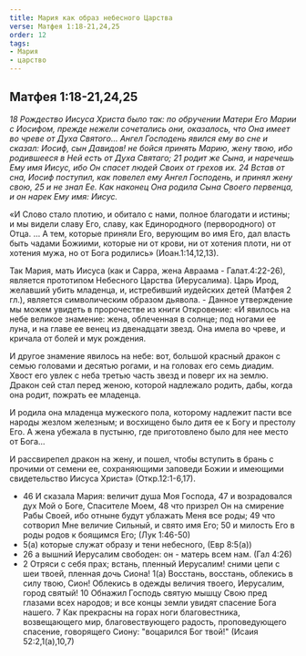 ```yaml
---
title: Мария как образ небесного Царства
verse: Матфея 1:18-21,24,25
order: 12
tags: 
- Мария
- царство
---
```


## Матфея 1:18-21,24,25

*18 Рождество Иисуса Христа было так: по обручении Матери Его Марии с Иосифом, прежде нежели сочетались они, оказалось, что Она имеет во чреве от Духа Святого… Ангел Господень явился ему во сне и сказал: Иосиф, сын Давидов! не бойся принять Марию, жену твою, ибо родившееся в Ней есть от Духа Святаго; 21 родит же Сына, и наречешь Ему имя Иисус, ибо Он спасет людей Своих от грехов их. 24 Встав от сна, Иосиф поступил, как повелел ему Ангел Господень, и принял жену свою, 25 и не знал Ее. Как наконец Она родила Сына Своего первенца, и он нарек Ему имя: Иисус.*

«И Слово стало плотию, и обитало с нами, полное благодати и истины; и мы видели славу Его, славу, как Единородного (первородного) от Отца. …  А тем, которые приняли Его, верующим во имя Его, дал власть быть чадами Божиими,  которые ни от крови, ни от хотения плоти, ни от хотения мужа, но от Бога родились» (Иоан.1:14,12,13). 

Так Мария, мать Иисуса (как и Сарра, жена Авраама - Галат.4:22-26), является  прототипом Небесного Царства (Иерусалима). Царь Ирод, желавший убить младенца, и, истребивший иудейских детей (Матфея 2 гл.), является символическим образом дьявола.  - Данное утверждение мы можем увидеть в пророчестве из книги Откровение: 
«И явилось на небе великое знамение: жена, облеченная в солнце; под ногами ее луна, и на главе ее венец из двенадцати звезд.  Она имела во чреве, и кричала от болей и мук рождения. 

И другое знамение явилось на небе: вот, большой красный дракон с семью головами и десятью рогами, и на головах его семь диадим. Хвост его увлек с неба третью часть звезд и поверг их на землю. Дракон сей стал перед женою, которой надлежало родить, дабы, когда она родит, пожрать ее младенца. 

И родила она младенца мужеского пола, которому надлежит пасти все народы жезлом железным; и восхищено было дитя ее к Богу и престолу Его. А жена убежала в пустыню, где приготовлено было для нее место от Бога…  

И рассвирепел дракон на жену, и пошел, чтобы вступить в брань с прочими от семени ее, сохраняющими заповеди Божии и имеющими свидетельство Иисуса Христа»
(Откр.12:1-6,17).

- 46 И сказала Мария: величит душа Моя Господа, 47 и возрадовался дух Мой о Боге, Спасителе Моем, 48 что призрел Он на смирение Рабы Своей, ибо отныне будут ублажать Меня все роды; 49 что сотворил Мне величие Сильный, и свято имя Его; 50 и милость Его в роды родов к боящимся Его; (Лук 1:46-50)
- 5(а) которые служат образу и тени небесного, (Евр 8:5(а))
- 26 а вышний Иерусалим свободен: он - матерь всем нам. (Гал 4:26)
- 2 Отряси с себя прах; встань, пленный Иерусалим! сними цепи с шеи твоей, пленная дочь Сиона! 1(а) Восстань, восстань, облекись в силу твою, Сион! Облекись в одежды величия твоего, Иерусалим, город святый! 10 Обнажил Господь святую мышцу Свою пред глазами всех народов; и все концы земли увидят спасение Бога нашего. 7 Как прекрасны на горах ноги благовестника, возвещающего мир, благовествующего радость, проповедующего спасение, говорящего Сиону: "воцарился Бог твой!" (Исаия 52:2,1(а),10,7)